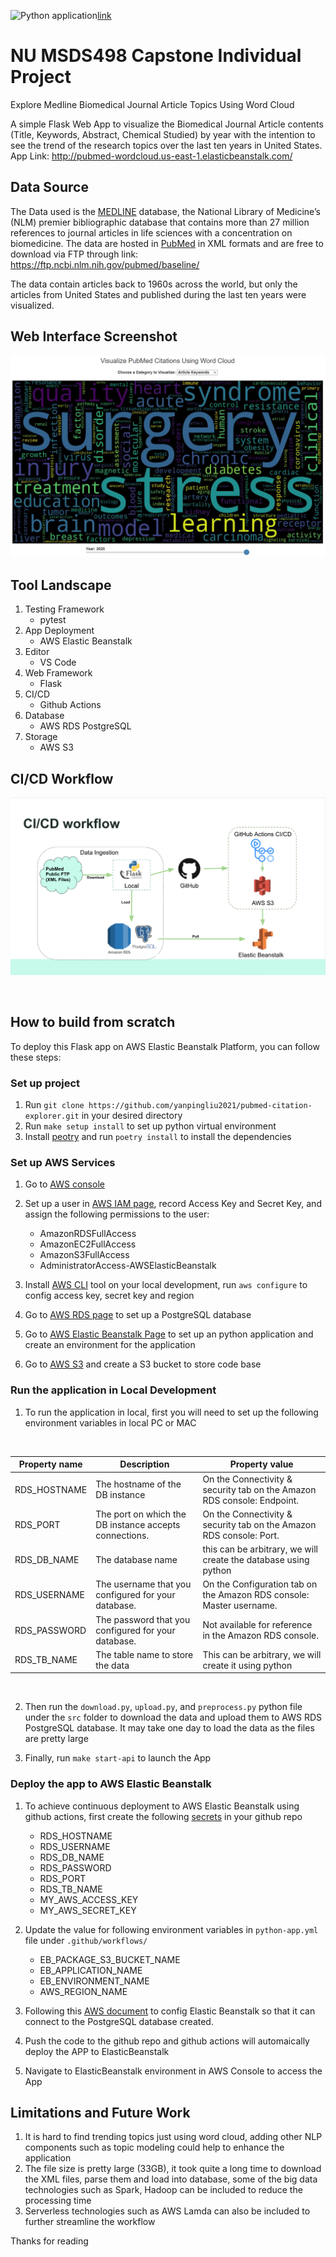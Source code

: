
![Python application](https://github.com/yanpingliu2021/pubmed-citation-explorer/actions/workflows/python-app.yml/badge.svg)[link](<https://github.com/yanpingliu2021/pubmed-citation-explorer/actions/workflows/python-app.yml>)

# NU MSDS498 Capstone Individual Project

Explore Medline Biomedical Journal Article Topics Using Word Cloud

A simple Flask Web App to visualize the Biomedical Journal Article contents (Title, Keywords, Abstract, Chemical Studied) by year with the intention to see the trend of the research topics over the last ten years in United States.
App Link: <http://pubmed-wordcloud.us-east-1.elasticbeanstalk.com/>
</br>

## Data Source

The Data used is the [MEDLINE](<https://www.nlm.nih.gov/medline/medline_overview.html>) database, the National Library of Medicine’s (NLM) premier bibliographic database that contains more than 27 million references to journal articles in life sciences with a concentration on biomedicine. The data are hosted in [PubMed](<https://pubmed.ncbi.nlm.nih.gov/>) in XML formats and are free to download via FTP through link: <https://ftp.ncbi.nlm.nih.gov/pubmed/baseline/>

The data contain articles back to 1960s across the world, but only the articles from United States and published during the last ten years were visualized.
</br>

## Web Interface Screenshot

![alt text](https://github.com/yanpingliu2021/pubmed-citation-explorer/blob/master/app-interface.PNG?raw=true)
</br>

## Tool Landscape

1. Testing Framework
   * pytest
2. App Deployment
   * AWS Elastic Beanstalk
3. Editor
   * VS Code
4. Web Framework
   * Flask
5. CI/CD
   * Github Actions
6. Database
   * AWS RDS PostgreSQL
7. Storage
   * AWS S3

## CI/CD Workflow

![alt text](https://github.com/yanpingliu2021/pubmed-citation-explorer/blob/master/Workflow.png?raw=true)

</br>

## How to build from scratch

To deploy this Flask app on AWS Elastic Beanstalk Platform, you can follow these steps:

### Set up project

1. Run ```git clone https://github.com/yanpingliu2021/pubmed-citation-explorer.git``` in your desired directory </br>
2. Run ```make setup install``` to set up python virtual environment</br>
3. Install [peotry](https://python-poetry.org/docs/#installation) and run ```poetry install``` to install the dependencies</br>

### Set up AWS Services

1. Go to [AWS console](https://console.aws.amazon.com/) </br>
2. Set up a user in [AWS IAM page](https://console.aws.amazon.com/iam), record Access Key and Secret Key, and assign the following permissions to the user:  </br>

   * AmazonRDSFullAccess
   * AmazonEC2FullAccess
   * AmazonS3FullAccess
   * AdministratorAccess-AWSElasticBeanstalk

3. Install [AWS CLI](https://docs.aws.amazon.com/cli/latest/userguide/install-cliv2.html) tool on your local development, run ```aws configure``` to config access key, secret key and region </br>
4. Go to [AWS RDS page](https://console.aws.amazon.com/rds) to set up a PostgreSQL database</br>
5. Go to [AWS Elastic Beanstalk Page](https://console.aws.amazon.com/elasticbeanstalk) to set up an python application and create an environment for the application</br>
6. Go to [AWS S3](https://s3.console.aws.amazon.com/s3) and create a S3 bucket to store code base

### Run the application in Local Development

1. To run the application in local, first you will need to set up the following environment variables in local PC or MAC
</br>

Property name|Description|Property value
-------------|-----------|--------------
RDS_HOSTNAME|The hostname of the DB instance|On the Connectivity & security tab on the Amazon RDS console: Endpoint.
RDS_PORT|The port on which the DB instance accepts connections.|On the Connectivity & security tab on the Amazon RDS console: Port.
RDS_DB_NAME|The database name|this can be arbitrary, we will create the database using python
RDS_USERNAME|The username that you configured for your database.|On the Configuration tab on the Amazon RDS console: Master username.
RDS_PASSWORD|The password that you configured for your database.|Not available for reference in the Amazon RDS console.
RDS_TB_NAME|The table name to store the data|This can be arbitrary, we will create it using python

</br>

2. Then run the ```download.py```, ```upload.py```, and ```preprocess.py``` python file under the ```src``` folder to download the data and upload them to AWS RDS PostgreSQL database. It may take one day to load the data as the files are pretty large

3. Finally, run ```make start-api``` to launch the App

### Deploy the app to AWS Elastic Beanstalk

1. To achieve continuous deployment to AWS Elastic Beanstalk using github actions,
first create the following [secrets](https://docs.github.com/en/actions/reference/encrypted-secrets) in your github repo

   * RDS_HOSTNAME
   * RDS_USERNAME
   * RDS_DB_NAME
   * RDS_PASSWORD
   * RDS_PORT
   * RDS_TB_NAME
   * MY_AWS_ACCESS_KEY
   * MY_AWS_SECRET_KEY

2. Update the value for following environment variables in ```python-app.yml``` file under ```.github/workflows/```

   * EB_PACKAGE_S3_BUCKET_NAME
   * EB_APPLICATION_NAME
   * EB_ENVIRONMENT_NAME
   * AWS_REGION_NAME

3. Following this [AWS document](https://docs.aws.amazon.com/elasticbeanstalk/latest/dg/rds-external-defaultvpc.html) to config Elastic Beanstalk so that it can connect to the PostgreSQL database created.

4. Push the code to the github repo and github actions will automaically deploy the APP to ElasticBeanstalk

5. Navigate to ElasticBeanstalk environment in AWS Console to access the App

## Limitations and Future Work

1. It is hard to find trending topics just using word cloud, adding other NLP components such as topic modeling could help to enhance the application
2. The file size is pretty large (33GB), it took quite a long time to download the XML files, parse them and load into database, some of the big data technologies such as Spark, Hadoop can be included to reduce the processing time
3. Serverless technologies such as AWS Lamda can also be included to further streamline the workflow

Thanks for reading
